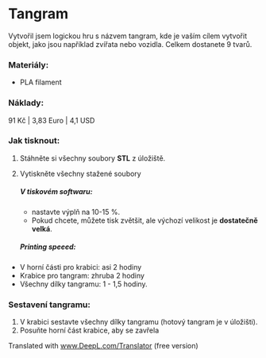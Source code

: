 # Tangram
Vytvořil jsem logickou hru s názvem tangram, kde je vaším cílem vytvořit objekt, jako jsou například zvířata nebo vozidla. Celkem dostanete 9 tvarů.

### Materiály:
- PLA filament

### Náklady:
91 Kč | 3,83 Euro | 4,1 USD

### Jak tisknout:
1. Stáhněte si všechny soubory **STL** z úložiště.
2. Vytiskněte všechny stažené soubory
	##### V tiskovém softwaru:
 	 - nastavte výplň na 10-15 %.
 	 - Pokud chcete, můžete tisk zvětšit, ale výchozí velikost je **dostatečně velká**.

	##### Printing speeed:
  - V horní části pro krabici: asi 2 hodiny
  - Krabice pro tangram: zhruba 2 hodiny
  - Všechny dílky tangramu: 1 - 1,5 hodiny.

### Sestavení tangramu:

1. V krabici sestavte všechny dílky tangramu (hotový tangram je v úložišti).
2. Posuňte horní část krabice, aby se zavřela

Translated with www.DeepL.com/Translator (free version)
